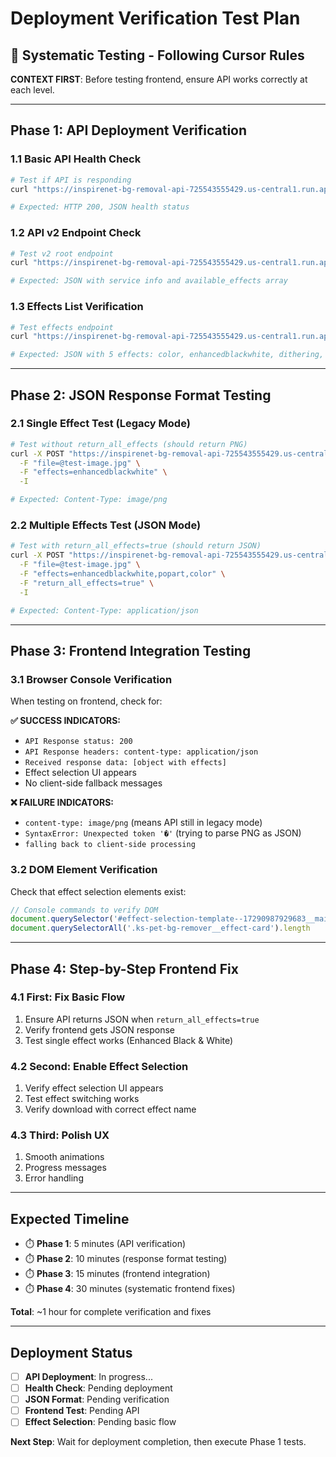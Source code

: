 # Deployment Verification Test Plan

## 🎯 **Systematic Testing - Following Cursor Rules**

**CONTEXT FIRST**: Before testing frontend, ensure API works correctly at each level.

---

## **Phase 1: API Deployment Verification**

### **1.1 Basic API Health Check**
```bash
# Test if API is responding
curl "https://inspirenet-bg-removal-api-725543555429.us-central1.run.app/health"

# Expected: HTTP 200, JSON health status
```

### **1.2 API v2 Endpoint Check**
```bash
# Test v2 root endpoint
curl "https://inspirenet-bg-removal-api-725543555429.us-central1.run.app/api/v2/"

# Expected: JSON with service info and available_effects array
```

### **1.3 Effects List Verification**
```bash
# Test effects endpoint
curl "https://inspirenet-bg-removal-api-725543555429.us-central1.run.app/api/v2/effects"

# Expected: JSON with 5 effects: color, enhancedblackwhite, dithering, popart, retro8bit
```

---

## **Phase 2: JSON Response Format Testing**

### **2.1 Single Effect Test (Legacy Mode)**
```bash
# Test without return_all_effects (should return PNG)
curl -X POST "https://inspirenet-bg-removal-api-725543555429.us-central1.run.app/api/v2/process-with-effects" \
  -F "file=@test-image.jpg" \
  -F "effects=enhancedblackwhite" \
  -I

# Expected: Content-Type: image/png
```

### **2.2 Multiple Effects Test (JSON Mode)**
```bash
# Test with return_all_effects=true (should return JSON)
curl -X POST "https://inspirenet-bg-removal-api-725543555429.us-central1.run.app/api/v2/process-with-effects" \
  -F "file=@test-image.jpg" \
  -F "effects=enhancedblackwhite,popart,color" \
  -F "return_all_effects=true" \
  -I

# Expected: Content-Type: application/json
```

---

## **Phase 3: Frontend Integration Testing**

### **3.1 Browser Console Verification**
When testing on frontend, check for:

**✅ SUCCESS INDICATORS:**
- `API Response status: 200`
- `API Response headers: content-type: application/json`
- `Received response data: [object with effects]`
- Effect selection UI appears
- No client-side fallback messages

**❌ FAILURE INDICATORS:**
- `content-type: image/png` (means API still in legacy mode)
- `SyntaxError: Unexpected token '�'` (trying to parse PNG as JSON)
- `falling back to client-side processing`

### **3.2 DOM Element Verification**
Check that effect selection elements exist:
```javascript
// Console commands to verify DOM
document.querySelector('#effect-selection-template--17290987929683__main_feature')
document.querySelectorAll('.ks-pet-bg-remover__effect-card').length
```

---

## **Phase 4: Step-by-Step Frontend Fix**

### **4.1 First: Fix Basic Flow**
1. Ensure API returns JSON when `return_all_effects=true`
2. Verify frontend gets JSON response
3. Test single effect works (Enhanced Black & White)

### **4.2 Second: Enable Effect Selection**
1. Verify effect selection UI appears
2. Test effect switching works
3. Verify download with correct effect name

### **4.3 Third: Polish UX**
1. Smooth animations
2. Progress messages
3. Error handling

---

## **Expected Timeline**

- ⏱️ **Phase 1**: 5 minutes (API verification)
- ⏱️ **Phase 2**: 10 minutes (response format testing)
- ⏱️ **Phase 3**: 15 minutes (frontend integration)
- ⏱️ **Phase 4**: 30 minutes (systematic frontend fixes)

**Total**: ~1 hour for complete verification and fixes

---

## **Deployment Status**

- [ ] **API Deployment**: In progress...
- [ ] **Health Check**: Pending deployment
- [ ] **JSON Format**: Pending verification
- [ ] **Frontend Test**: Pending API
- [ ] **Effect Selection**: Pending basic flow

**Next Step**: Wait for deployment completion, then execute Phase 1 tests. 